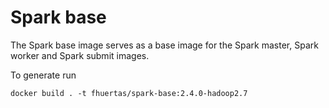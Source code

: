 # Spark base

The Spark base image serves as a base image for the Spark master, Spark worker and Spark submit images.

To generate run

```
docker build . -t fhuertas/spark-base:2.4.0-hadoop2.7
```

